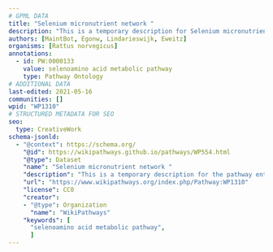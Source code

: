 ```yaml
---
# GPML DATA
title: "Selenium micronutrient network "
description: "This is a temporary description for Selenium micronutrient network "
authors: [MaintBot, Egonw, Lindarieswijk, Eweitz]
organisms: [Rattus norvegicus]
annotations:
  - id: PW:0000133
    value: selenoamino acid metabolic pathway
    type: Pathway Ontology
# ADDITIONAL DATA
last-edited: 2021-05-16
communities: []
wpid: "WP1310"
# STRUCTURED METADATA FOR SEO
seo:
  type: CreativeWork
schema-jsonld:
  - "@context": https://schema.org/
    "@id": https://wikipathways.github.io/pathways/WP554.html
    "@type": Dataset
    "name": "Selenium micronutrient network "
    "description": "This is a temporary description for the pathway entitled: Selenium micronutrient network "
    "url": "https://www.wikipathways.org/index.php/Pathway:WP1310"
    "license": CC0
    "creator":
    - "@type": Organization
      "name": "WikiPathways"
    "keywords": [
      "selenoamino acid metabolic pathway",
      ]
---
```

